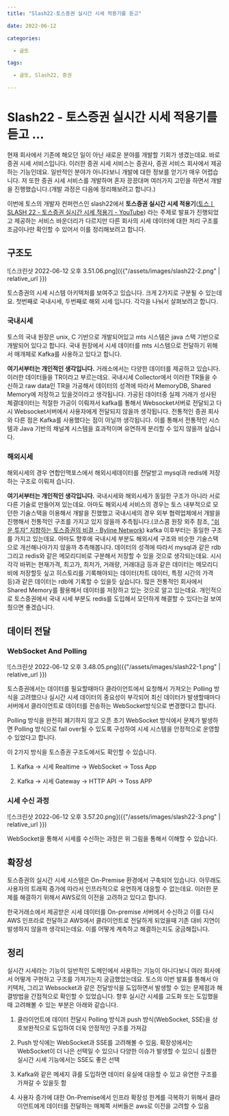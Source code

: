 ```yaml
---
title: "Slash22-토스증권 실시간 시세 적용기를 듣고"

date: 2022-06-12

categories:

  - 글또

tags:

  - 글또, Slash22, 증권

---
```


# Slash22 - 토스증권 실시간 시세 적용기를 듣고 ...

현재 회사에서 기존에 해오던 일이 아닌 새로운 분야를 개발할 기회가 생겼는데요. 바로 증권 시세 서비스입니다. 이러한 증권 시세 서비스는 증권사, 증권 서비스 회사에서 제공하는 기능인데요. 일반적인 분야가 아니다보니 개발에 대한 정보를 얻기가 매우 어렵습니다. 저 또한 증권 시세 서비스를 개발하며 혼자 끙끙대며 여러가지 고민을 하면서 개발을 진행했습니다.(개발 과정은 다음에 정리해보려고 합니다.)

이번에 토스의 개발자 컨퍼런스인 slash22에서 **토스증권 실시간 시세 적용기**([토스ㅣSLASH 22 - 토스증권 실시간 시세 적용기 - YouTube](https://www.youtube.com/watch?v=WKYE-QtzO6g&t=1s)) 라는 주제로 발표가 진행되었고 제공하는 서비스 바운더리가 다르지만 다른 회사의 시세 데이터에 대한 처리 구조를 조금이나만 확인할 수 있어서 이를 정리해보려고 합니다. 

## 구조도

![스크린샷 2022-06-12 오후 3.51.06.png]({{"/assets/images/slash22-2.png" | relative_url }})

토스증권의 시세 시스템 아키텍처를 보여주고 있습니다. 크게 2가지로 구분될 수 있는데요. 첫번째로 국내시세, 두번째로 해외 시세 입니다. 각각을 나눠서 살펴보려고 합니다.

### 국내시세

토스의 국내 원장은 unix, C 기반으로 개발되어있고 mts 시스템은 java 스택 기반으로 개발되어 있다고 합니다. 국내 원장에서 시세 데이터를 mts 시스템으로 전달하기 위해서 매개체로 Kafka를 사용하고 있다고 합니다.

**여기서부터는 개인적인 생각입니다.** 거래소에서는 다양한 데이터를 제공하고 있습니다. 이러한 데이터들을 TR이라고 부르는데요. 국내시세 Collector에서 이러한 TR들을 수신하고 raw data인 TR을 가공해서 데이터의 성격에 따라서 MemoryDB, Shared Memory에 저장하고 있을것이라고 생각됩니다. 가공된 데이터중 실제 거래가 성사된 체결데이터는 적절한 가공이 이뤄져서 kafka를 통해서 Websocket서버로  전달되고 다시 Websocket서버에서 사용자에게 전달되지 않을까 생각됩니다. 전통적인 증권 회사와 다른 점은 Kafka를 사용했다는 점이 아닐까 생각됩니다. 이를 통해서 전통적인 시스템과 Java 기반의 채널계 시스템을 효과적이며 유연하게 분리할 수 있지 않을까 싶습니다.

### 해외시세

해외시세의 경우 연합인맥포스에서 해외시세데이터를 전달받고 mysql과 redis에 저장하는 구조로 이뤄져 습니다.

**여기서부터는 개인적인 생각입니다.**  국내시세와 해외시세가 동일한 구조가 아니라 서로 다른 기술로 만들어져 있는데요. 아마도 해외시세 서비스의 경우는 토스 내부적으로 모던한 기술스택을 이용해서 개발을 진했했고 국내시세의 경우 외부 협력업체에서 개발을 진행해서 전통적인 구조를 가지고 있지 않을까 추측됩니다.(코스콤 원장 외주 참조, [“쉬운 투자” 지향하는 토스증권의 비결 - Byline Network](https://byline.network/2021/06/14-154/)) kafka 이후부터는 동일한 구조를 가지고 있는데요. 아마도 향후에 국내시세 부분도 해외시세 구조와 비슷한 기술스택으로 개선해나아가지 않을까 추측해봅니다. 데이터의 성격에 따라서 mysql과 같은 rdb 그리고 redis와 같은 메모리디비로 구분해서 저장할 수 있을 것으로 생각되는데요. 시시각각 바뀌는 현재가격, 최고가, 최저가, 거래량, 거래대금 등과 같은 데이터는 메모리디비에 저장할듯 싶고 히스토리를 기록해야되는 데이터(차트 데이터, 특정 시간의 가격 등)과 같은 데이터는 rdb에 기록할 수 있을듯 싶습니다. 많은 전통적인 회사에서 Shared Memory를 활용해서 데이터를 저장하고 있는 것으로 알고 있는데요. 개인적으로 토스증권에서 국내 시세 부분도 redis를 도입해서 모던하게 해결할 수 있다는걸 보여줬으면 좋겠습니다.

## 데이터 전달

### WebSocket And Polling

![스크린샷 2022-06-12 오후 3.48.05.png]({{"/assets/images/slash22-1.png" | relative_url }})

토스증권에서는 데이터를 필요할때마다 클라이언트에서 요청해서 가져오는 Polling 방식을 고려했으나 실시간 시세 데이터의 중요성이 부각되어 최신 데이터가 발생할때마다 서버에서 클라이언트로 데이터를 전송하는 WebSocket방식으로 변경했다고 합니다.

Polling 방식을 완전히 폐기하지 않고 오픈 초기 WebSocket 방식에서 문제가 발생하면 Polling 방식으로 fail over될 수 있도록 구성하여 시세 시스템을 안정적으로 운영할 수 있었다고 합니다.

이 2가지 방식을 토스증권 구조도에서도 확인할 수 있습니다.

1. Kafka -> 시세 Realtime -> WebSocket -> Toss App

2. Kafka -> 시세 Gateway -> HTTP API -> Toss APP

### 시세 수신 과정

![스크린샷 2022-06-12 오후 3.57.20.png]({{"/assets/images/slash22-3.png" | relative_url }})

WebSocket을 통해서 시세를 수신하는 과정은 위 그림을 통해서 이해할 수 있습니다.

## 확장성

토스증권의 실시간 시세 시스템은 On-Premise 환경에서 구축되어 있습니다. 아무래도 사용자의 트래픽 증가에 따라서 인프라적으로 유연하게 대응할 수 없는데요. 이러한 문제를 해결하기 위해서 AWS로의 이전을 고려하고 있다고 합니다.

한국거래소에서 제공받은 시세 데이터를 On-premise 서버에서 수신하고 이를 다시 AWS 인프라로 전달하고 AWS에서 클라이언트로 전달하게 되었을때 기존 대비 지연이 발생하지 않을까 생각되는데요. 이를 어떻게 계측하고 해결하는지도 궁금해집니다.

## 정리

실시간 시세라는 기능이 일반적인 도메인에서 사용하는 기능이 아니다보니 여러 회사에서 어떻게 구현하고 구조를 가져가는지 궁금했었는데요. 토스의 이번 발표를 통해서 아키텍처, 그리고 Websocket과 같은 전달방식을 도입하면서 발생할 수 있는 문제점과 해결방법을 간접적으로 확인할 수 있었습니다. 향후 실시간 시세를 고도화 또는 도입했을때 고려해볼 수 있는 부분은 아래와 같습니다.

1. 클라이언트에 데이터 전달시 Polling 방식과 push 방식(WebSocket, SSE)을 상호보완적으로 도입하여 더욱 안정적인 구조를 가져감

2. Push 방식에는 WebSocket과 SSE를 고려해볼 수 있음. 확장성에서는 WebSocket이 더 나은 선택일 수 있으나 다양한 이슈가 발생할 수 있으니 심플한 실시간 시세 기능에서는 SSE도 좋은 선택

3. Kafka와 같은 메세지 큐를 도입하면 데이터 유실에 대응할 수 있고 유연한 구조를 가져갈 수 있을듯 함

4. 사용자 증가에 대한 On-Premise에서 인프라 확장성 한계를 극복하기 위해서 클라이언트에게 데이터를 전달하는 매체쪽 서버들은 aws로 이전을 고려할 수 있음
